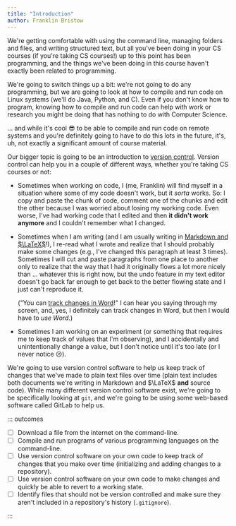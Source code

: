```yaml
---
title: "Introduction"
author: Franklin Bristow
---
```


We're getting comfortable with using the command line, managing folders and
files, and writing structured text, but all you've been doing in your CS courses
(if you're taking CS courses!) up to this point has been programming, and the
things we've been doing in this course haven't exactly been related to
programming.

We're going to switch things up a bit: we're not going to do any programming,
but we are going to look at how to compile and run code on Linux systems (we'll
do Java, Python, and C). Even if you don't know how to program, knowing how to
compile and run code can help with work or research you might be doing that has
nothing to do with Computer Science.

... and while it's cool :sunglasses: to be able to compile and run code on
remote systems and you're definitely going to have to do this lots in the
future, it's, uh, not exactly a significant amount of course material.

Our bigger topic is going to be an introduction to [version control]. Version
control can help you in a couple of different ways, whether you're taking CS
courses or not:

* Sometimes when working on code, I (me, Franklin) will find myself in a
  situation where some of my code doesn't work, but it *sorta* works. So: I copy
  and paste the chunk of code, comment one of the chunks and edit the other
  because I was worried about losing my working code. Even worse, I've had
  working code that I edited and then **it didn't work anymore** and I couldn't
  remember what I changed.
* Sometimes when I am writing (and I am usually writing in [Markdown and
  $\LaTeX$]!), I re-read what I wrote and realize that I should probably make
  some changes (e.g., I've changed this paragraph at least 3 times). Sometimes I
  will cut and paste paragraphs from one place to another only to realize that
  the way that I had it originally flows a lot more nicely than ... whatever
  this is right now, but the undo feature in my text editor doesn't go back far
  enough to get back to the better flowing state and I just can't reproduce it.

  ("You can [track changes in Word]!" I can hear you saying through my screen,
  and, yes, I definitely can track changes in Word, but then I would have to
  *use Word*.)
* Sometimes I am working on an experiment (or something that requires me to keep
  track of values that I'm observing), and I accidentally and unintentionally
  change a value, but I don't notice until it's too late (or I never notice
  :frowning_face:).

We're going to use version control software to help us keep track of changes
that we've made to plain text files over time (plain text includes both
documents we're writing in Markdown and $\LaTeX$ **and** source code).  While
many different version control software exist, we're going to be specifically
looking at `git`, and we're going to be using some web-based software called
GitLab to help us.

::: outcomes

* [ ] Download a file from the internet on the command-line.
* [ ] Compile and run programs of various programming languages on the command-line.
* [ ] Use version control software on your own code to keep track of changes that
  you make over time (initializing and adding changes to a repository).
* [ ] Use version control software on your own code to make changes and quickly be
  able to revert to a working state.
* [ ] Identify files that should not be version controlled and make sure they aren't
  included in a repository's history (`.gitignore`).

:::

[version control]: https://en.wikipedia.org/wiki/Version_control
[Markdown and $\LaTeX$]: ../topic01/topic-3.html
[track changes in Word]: https://support.microsoft.com/en-us/office/track-changes-in-word-197ba630-0f5f-4a8e-9a77-3712475e806a
